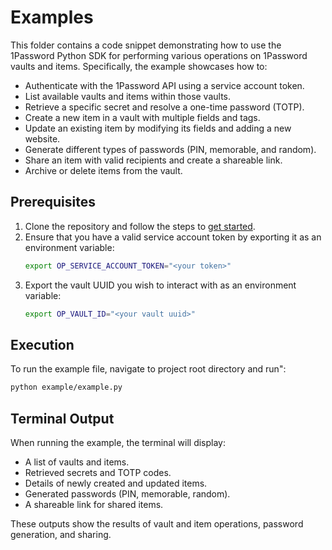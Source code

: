 # Examples
This folder contains a code snippet demonstrating how to use the 1Password Python SDK for performing various operations on 1Password vaults and items. Specifically, the example showcases how to:

- Authenticate with the 1Password API using a service account token.
- List available vaults and items within those vaults.
- Retrieve a specific secret and resolve a one-time password (TOTP).
- Create a new item in a vault with multiple fields and tags.
- Update an existing item by modifying its fields and adding a new website.
- Generate different types of passwords (PIN, memorable, and random).
- Share an item with valid recipients and create a shareable link.
- Archive or delete items from the vault.

## Prerequisites

1. Clone the repository and follow the steps to [get started](https://github.com/1Password/onepassword-sdk-python/blob/main/README.md).
2. Ensure that you have a valid service account token by exporting it as an environment variable:
    ```bash
    export OP_SERVICE_ACCOUNT_TOKEN="<your token>"
    ```
3. Export the vault UUID you wish to interact with as an environment variable:
    ```bash
    export OP_VAULT_ID="<your vault uuid>"
    ```

## Execution

To run the example file, navigate to project root directory and run": 
```bash
python example/example.py
```

## Terminal Output

When running the example, the terminal will display:

- A list of vaults and items.
- Retrieved secrets and TOTP codes.
- Details of newly created and updated items.
- Generated passwords (PIN, memorable, random).
- A shareable link for shared items.

These outputs show the results of vault and item operations, password generation, and sharing.
